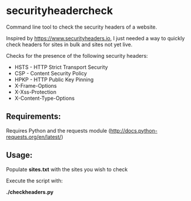 # securityheadercheck
Command line tool to check the security headers of a website.

Inspired by https://www.securityheaders.io, I just needed a way to quickly check headers for sites in bulk and sites not yet live.

Checks for the presence of the following security headers:

* HSTS - HTTP Strict Transport Security
* CSP - Content Security Policy
* HPKP - HTTP Public Key Pinning
* X-Frame-Options
* X-Xss-Protection
* X-Content-Type-Options

## Requirements:

Requires Python and the requests module (http://docs.python-requests.org/en/latest/)

## Usage:

Populate **sites.txt** with the sites you wish to check

Execute the script with:

**./checkheaders.py**
